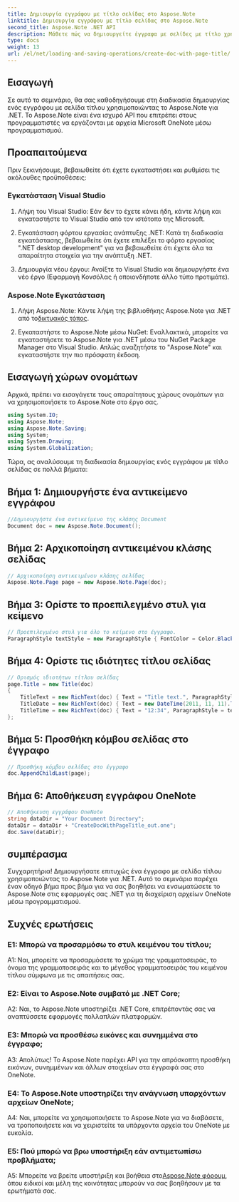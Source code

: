 ```yaml
---
title: Δημιουργία εγγράφου με τίτλο σελίδας στο Aspose.Note
linktitle: Δημιουργία εγγράφου με τίτλο σελίδας στο Aspose.Note
second_title: Aspose.Note .NET API
description: Μάθετε πώς να δημιουργείτε έγγραφα με σελίδες με τίτλο χρησιμοποιώντας το Aspose.Note για .NET. Ακολουθήστε τον βήμα προς βήμα οδηγό μας για απρόσκοπτη ενσωμάτωση.
type: docs
weight: 13
url: /el/net/loading-and-saving-operations/create-doc-with-page-title/
---
```

## Εισαγωγή

Σε αυτό το σεμινάριο, θα σας καθοδηγήσουμε στη διαδικασία δημιουργίας ενός εγγράφου με σελίδα τίτλου χρησιμοποιώντας το Aspose.Note για .NET. Το Aspose.Note είναι ένα ισχυρό API που επιτρέπει στους προγραμματιστές να εργάζονται με αρχεία Microsoft OneNote μέσω προγραμματισμού.

## Προαπαιτούμενα

Πριν ξεκινήσουμε, βεβαιωθείτε ότι έχετε εγκαταστήσει και ρυθμίσει τις ακόλουθες προϋποθέσεις:

### Εγκατάσταση Visual Studio

1. Λήψη του Visual Studio: Εάν δεν το έχετε κάνει ήδη, κάντε λήψη και εγκαταστήστε το Visual Studio από τον ιστότοπο της Microsoft.

2. Εγκατάσταση φόρτου εργασίας ανάπτυξης .NET: Κατά τη διαδικασία εγκατάστασης, βεβαιωθείτε ότι έχετε επιλέξει το φόρτο εργασίας ".NET desktop development" για να βεβαιωθείτε ότι έχετε όλα τα απαραίτητα στοιχεία για την ανάπτυξη .NET.

3. Δημιουργία νέου έργου: Ανοίξτε το Visual Studio και δημιουργήστε ένα νέο έργο (Εφαρμογή Κονσόλας ή οποιονδήποτε άλλο τύπο προτιμάτε).

### Aspose.Note Εγκατάσταση

1.  Λήψη Aspose.Note: Κάντε λήψη της βιβλιοθήκης Aspose.Note για .NET από το[δικτυακός τόπος](https://releases.aspose.com/note/net/).

2. Εγκαταστήστε το Aspose.Note μέσω NuGet: Εναλλακτικά, μπορείτε να εγκαταστήσετε το Aspose.Note για .NET μέσω του NuGet Package Manager στο Visual Studio. Απλώς αναζητήστε το "Aspose.Note" και εγκαταστήστε την πιο πρόσφατη έκδοση.

## Εισαγωγή χώρων ονομάτων

Αρχικά, πρέπει να εισαγάγετε τους απαραίτητους χώρους ονομάτων για να χρησιμοποιήσετε το Aspose.Note στο έργο σας.

```csharp
using System.IO;
using Aspose.Note;
using Aspose.Note.Saving;
using System;
using System.Drawing;
using System.Globalization;
```

Τώρα, ας αναλύσουμε τη διαδικασία δημιουργίας ενός εγγράφου με τίτλο σελίδας σε πολλά βήματα:

## Βήμα 1: Δημιουργήστε ένα αντικείμενο εγγράφου

```csharp
//Δημιουργήστε ένα αντικείμενο της κλάσης Document
Document doc = new Aspose.Note.Document();
```

## Βήμα 2: Αρχικοποίηση αντικειμένου κλάσης σελίδας

```csharp
// Αρχικοποίηση αντικειμένου κλάσης σελίδας
Aspose.Note.Page page = new Aspose.Note.Page(doc);
```

## Βήμα 3: Ορίστε το προεπιλεγμένο στυλ για κείμενο

```csharp
// Προεπιλεγμένο στυλ για όλο το κείμενο στο έγγραφο.
ParagraphStyle textStyle = new ParagraphStyle { FontColor = Color.Black, FontName = "Arial", FontSize = 10 };
```

## Βήμα 4: Ορίστε τις ιδιότητες τίτλου σελίδας

```csharp
// Ορισμός ιδιοτήτων τίτλου σελίδας
page.Title = new Title(doc)
{
    TitleText = new RichText(doc) { Text = "Title text.", ParagraphStyle = textStyle },
    TitleDate = new RichText(doc) { Text = new DateTime(2011, 11, 11).ToString("D", CultureInfo.InvariantCulture), ParagraphStyle = textStyle },
    TitleTime = new RichText(doc) { Text = "12:34", ParagraphStyle = textStyle }
};
```

## Βήμα 5: Προσθήκη κόμβου σελίδας στο έγγραφο

```csharp
// Προσθήκη κόμβου σελίδας στο έγγραφο
doc.AppendChildLast(page);
```

## Βήμα 6: Αποθήκευση εγγράφου OneNote

```csharp
// Αποθήκευση εγγράφου OneNote
string dataDir = "Your Document Directory";
dataDir = dataDir + "CreateDocWithPageTitle_out.one";
doc.Save(dataDir);
```

## συμπέρασμα

Συγχαρητήρια! Δημιουργήσατε επιτυχώς ένα έγγραφο με σελίδα τίτλου χρησιμοποιώντας το Aspose.Note για .NET. Αυτό το σεμινάριο παρέχει έναν οδηγό βήμα προς βήμα για να σας βοηθήσει να ενσωματώσετε το Aspose.Note στις εφαρμογές σας .NET για τη διαχείριση αρχείων OneNote μέσω προγραμματισμού.

## Συχνές ερωτήσεις

### Ε1: Μπορώ να προσαρμόσω το στυλ κειμένου του τίτλου;

A1: Ναι, μπορείτε να προσαρμόσετε το χρώμα της γραμματοσειράς, το όνομα της γραμματοσειράς και το μέγεθος γραμματοσειράς του κειμένου τίτλου σύμφωνα με τις απαιτήσεις σας.

### Ε2: Είναι το Aspose.Note συμβατό με .NET Core;

A2: Ναι, το Aspose.Note υποστηρίζει .NET Core, επιτρέποντάς σας να αναπτύσσετε εφαρμογές πολλαπλών πλατφορμών.

### Ε3: Μπορώ να προσθέσω εικόνες και συνημμένα στο έγγραφο;

Α3: Απολύτως! Το Aspose.Note παρέχει API για την απρόσκοπτη προσθήκη εικόνων, συνημμένων και άλλων στοιχείων στα έγγραφά σας στο OneNote.

### Ε4: Το Aspose.Note υποστηρίζει την ανάγνωση υπαρχόντων αρχείων OneNote;

A4: Ναι, μπορείτε να χρησιμοποιήσετε το Aspose.Note για να διαβάσετε, να τροποποιήσετε και να χειριστείτε τα υπάρχοντα αρχεία του OneNote με ευκολία.

### Ε5: Πού μπορώ να βρω υποστήριξη εάν αντιμετωπίσω προβλήματα;

 A5: Μπορείτε να βρείτε υποστήριξη και βοήθεια στο[Aspose.Note φόρουμ](https://forum.aspose.com/c/note/28), όπου ειδικοί και μέλη της κοινότητας μπορούν να σας βοηθήσουν με τα ερωτήματά σας.